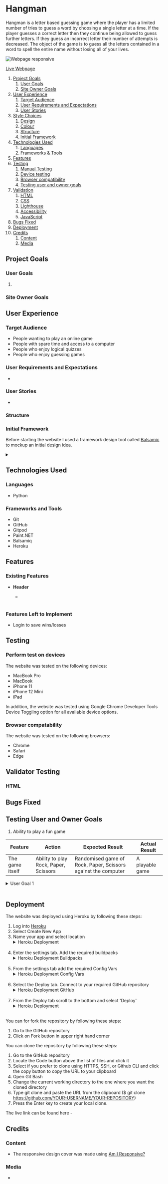 # Hangman

Hangman is a letter based guessing game where the player has a limited number of tries to guess a word by choosing a single letter at a time. If the player guesses a correct letter then they continue being allowed to guess further letters. If they guess an incorrect letter their number of attempts is decreased. The object of the game is to guess all the letters contained in a word to spell the entire name without losing all of your lives.

![Webpage responsive](docs/images/responsive_design.png)

[Live Webpage](https://ci-pp3.herokuapp.com/)

1. [Project Goals](#project-goals)
    1. [User Goals](#user-goals)
    2. [Site Owner Goals](#site-owner-goals)
2. [User Experience](#user-experience)
    1. [Target Audience](#target-audience)
    2. [User Requirements and Expectations](#user-requirements-and-expectations)
    3. [User Stories](#user-stories)
3. [Style Choices](#style-choices)
    1. [Design](#design)
    2. [Colour](#colour-scheme)
    4. [Structure](#structure)
    5. [Initial Framework](#initial-framework)
4. [Technologies Used](#technologies-used)
    1. [Languages](#languages)
    2. [Frameworks & Tools](#frameworks-and-tools)
5. [Features](#features)
6. [Testing](#testing)
    1. [Manual Testing](#manual-testing)
    5. [Device testing](#perform-test-on-devices)
    6. [Browser compatibility](#browser-compatability)
    7. [Testing user and owner goals](#testing-user-and-owner-goals)
7. [Validation](#validator-testing)
    1. [HTML](#html)
    2. [CSS](#css)
    3. [Lighthouse](#lighthouse-score)
    4. [Accessibility](#accessibility)
    5. [JavaScript](#javascript)
8. [Bugs Fixed](#bugs-fixed)
9. [Deployment](#deployment)
10. [Credits](#credits)
    1. [Content](#content)
    2. [Media](#media)

## Project Goals

### User Goals

1. 

### Site Owner Goals



## User Experience

### Target Audience

- People wanting to play an online game
- People with spare time and access to a computer
- People who enjoy logical quizzes
- People who enjoy guessing games

### User Requirements and Expectations

- 

### User Stories

- 

### Structure

### Initial Framework

Before starting the website I used a framework design tool called [Balsamic](https://balsamiq.com/) to mockup an initial design idea.

<details><summary></summary><img src=""></details>

## Technologies Used

### Languages
- Python

### Frameworks and Tools
- Git
- GitHub
- Gitpod
- Paint<span>.</span>NET
- Balsamiq
- Heroku

## Features
### Existing Features

- __Header__

  - 


  ![]()



### Features Left to Implement

- Login to save wins/losses

## Testing 

### Perform test on devices
The website was tested on the following devices:
- MacBook Pro
- MacBook 
- iPhone 11
- iPhone 12 Mini
- iPad

In addition, the website was tested using Google Chrome Developer Tools Device Toggling option for all available device options.

### Browser compatability
The website was tested on the following browsers:
- Chrome
- Safari
- Edge

## Validator Testing 

### HTML


## Bugs Fixed



## Testing User and Owner Goals

1. Ability to play a fun game

| **Feature** | **Action** | **Expected Result** | **Actual Result** |
|-------------|------------|---------------------|-------------------|
| The game itself | Ability to play Rock, Paper, Scissors | Randomised game of Rock, Paper, Scissors against the computer | A playable game |

  <details><summary>User Goal 1</summary><img src="docs/images/webpage.png"></details><br>



## Deployment

The website was deployed using Heroku by following these steps:
1. Log into [Heroku](https://www.heroku.com/)
2. Select Create New App
3. Name your app and select location
    <details><summary>Heroku Deployment</summary><img src="docs/images/app_name_region.png"></details><br>
4. Enter the settings tab. Add the required buildpacks
    <details><summary>Heroku Deployment Buildpacks</summary><img src="docs/images/buildpacks_heroku.png"></details><br>
5. From the settings tab add the required Config Vars
    <details><summary>Heroku Deployment Config Vars</summary><img src="docs/images/config_vars_heroku.png"></details><br>
6. Select the Deploy tab. Connect to your required GitHub repository
    <details><summary>Heroku Deployment GitHub</summary><img src="docs/images/connected_heroku.png"></details><br>
7. From the Deploy tab scroll to the bottom and select 'Deploy'
    <details><summary>Heroku Deployment</summary><img src="docs/images/deploy_heroku.png"></details><br>

You can for fork the repository by following these steps:
1. Go to the GitHub repository
2. Click on Fork button in upper right hand corner

You can clone the repository by following these steps:
1. Go to the GitHub repository 
2. Locate the Code button above the list of files and click it 
3. Select if you prefer to clone using HTTPS, SSH, or Github CLI and click the copy button to copy the URL to your clipboard
4. Open Git Bash
5. Change the current working directory to the one where you want the cloned directory
6. Type git clone and paste the URL from the clipboard ($ git clone https://github.com/YOUR-USERNAME/YOUR-REPOSITORY)
7. Press the Enter key to create your local clone.

The live link can be found here - 

## Credits 

### Content 

- The responsive design cover was made using [Am I Responsive?](https://ui.dev/amiresponsive)

### Media

- 